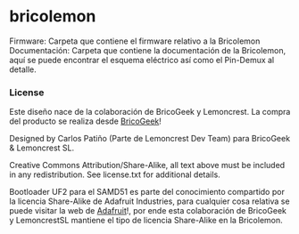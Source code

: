 # bricolemon

Firmware: Carpeta que contiene el firmware relativo a la Bricolemon
Documentación: Carpeta que contiene la documentación de la Bricolemon, aquí se puede encontrar el esquema eléctrico así como el Pin-Demux al detalle.


### License

Este diseño nace de la colaboración de BricoGeek y Lemoncrest. La compra del producto se realiza desde [BricoGeek](https://tienda.bricogeek.com/impresion-3d-electronica/1476-bricolemon-revb.html)!

Designed by Carlos Patiño (Parte de Lemoncrest Dev Team) para BricoGeek & Lemoncrest SL.

Creative Commons Attribution/Share-Alike, all text above must be included in any redistribution. See license.txt for additional details.

Bootloader UF2 para el SAMD51 es parte del conocimiento compartido por la licencia Share-Alike de Adafruit Industries, para cualquier cosa relativa se puede visitar la web de [Adafruit](https://learn.adafruit.com/adafruit-grand-central/overview)!, por ende esta colaboración de BricoGeek y LemoncrestSL mantiene el tipo de licencia Share-Alike en la Bricolemon.
